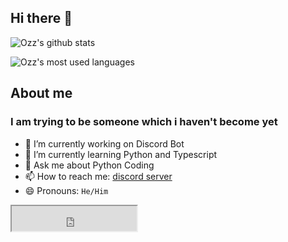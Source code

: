 ## Hi there 👋

![Ozz's github stats](https://github-readme-stats.vercel.app/api?username=Psyphen36&show_icons=true&theme=tokyonight)

![Ozz's most used languages](https://github-readme-stats.vercel.app/api/top-langs/?username=Psyphen36&show_icons=true&theme=tokyonight)

## About me
### I am trying to be someone which i haven't become yet


- 🔭 I’m currently working on Discord Bot
- 🌱 I’m currently learning Python and Typescript
- 💬 Ask me about Python Coding
- 📫 How to reach me: [discord server](https://discord.gg/hCyf6JDVXy)
- 😄 Pronouns: `He/Him`

<iframe class="bmc" src="https://buymeacoffee.com/ozz1337" width="200" height="40"></iframe>

